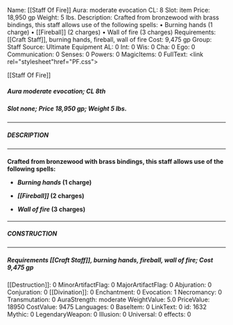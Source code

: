Name: [[Staff Of Fire]]
Aura: moderate evocation
CL: 8
Slot: item
Price: 18,950 gp
Weight: 5 lbs.
Description: Crafted from bronzewood with brass bindings, this staff allows use of the following spells: • Burning hands (1 charge) • [[Fireball]] (2 charges) • Wall of fire (3 charges)
Requirements: [[Craft Staff]], burning hands, fireball, wall of fire
Cost: 9,475 gp
Group: Staff
Source: Ultimate Equipment
AL: 0
Int: 0
Wis: 0
Cha: 0
Ego: 0
Communication: 0
Senses: 0
Powers: 0
MagicItems: 0
FullText: <link rel="stylesheet"href="PF.css"><div class="heading"><p class="alignleft">[[Staff Of Fire]]</p><div style="clear: both;"></div></div><div><h5><b>Aura </b>moderate evocation; <b>CL </b>8th</h5><h5><b>Slot </b>none; <b>Price </b>18,950 gp; <b>Weight </b>5 lbs.</h5></div><hr/><div><h5><b>DESCRIPTION</b></h5></div><hr/><div><h4><p>Crafted from bronzewood with brass bindings, this staff allows use of the following spells: </p><p><ul><li> <i>Burning hands</i> (1 charge) </p><p><li> <i>[[Fireball]]</i> (2 charges) </p><p><li> <i>Wall of fire</i> (3 charges)</ul></p></h4></div><hr/><div><h5><b>CONSTRUCTION</b></h5></div><hr/><div><h5><b>Requirements </b>[[Craft Staff]], <i>burning hands</i>, <i>fireball</i>, <i>wall of fire</i>; <b>Cost </b>9,475 gp</h5></div>
[[Destruction]]: 0
MinorArtifactFlag: 0
MajorArtifactFlag: 0
Abjuration: 0
Conjuration: 0
[[Divination]]: 0
Enchantment: 0
Evocation: 1
Necromancy: 0
Transmutation: 0
AuraStrength: moderate
WeightValue: 5.0
PriceValue: 18950
CostValue: 9475
Languages: 0
BaseItem: 0
LinkText: 0
id: 1632
Mythic: 0
LegendaryWeapon: 0
Illusion: 0
Universal: 0
effects: 0
